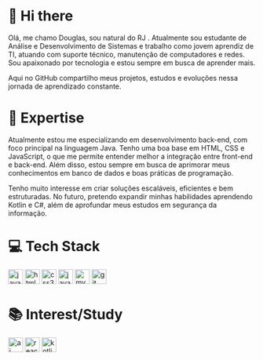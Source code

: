 # 👋 Hi there
Olá, me chamo Douglas, sou natural do RJ . Atualmente sou estudante de Análise e Desenvolvimento de Sistemas e trabalho como jovem aprendiz de TI, atuando com suporte técnico, manutenção de computadores e redes. Sou apaixonado por tecnologia e estou sempre em busca de aprender mais.

Aqui no GitHub compartilho meus projetos, estudos e evoluções nessa jornada de aprendizado constante.

# 🚀 Expertise
Atualmente estou me especializando em desenvolvimento back-end, com foco principal na linguagem Java. Tenho uma boa base em HTML, CSS e JavaScript, o que me permite entender melhor a integração entre front-end e back-end. Além disso, estou sempre em busca de aprimorar meus conhecimentos em banco de dados e boas práticas de programação.

Tenho muito interesse em criar soluções escaláveis, eficientes e bem estruturadas. No futuro, pretendo expandir minhas habilidades aprendendo Kotlin e C#, além de aprofundar meus estudos em segurança da informação.

# 💻 Tech Stack
<div align="left">
  <img src="https://img.shields.io/static/v1?message=Java&logo=java&label=&color=007396&logoColor=white&labelColor=&style=for-the-badge" height="30" alt="java logo" />
  <img src="https://img.shields.io/static/v1?message=HTML5&logo=html5&label=&color=E34F26&logoColor=white&labelColor=&style=for-the-badge" height="30" alt="html5 logo" />
  <img src="https://img.shields.io/static/v1?message=CSS3&logo=css3&label=&color=1572B6&logoColor=white&labelColor=&style=for-the-badge" height="30" alt="css3 logo" />
  <img src="https://img.shields.io/static/v1?message=JavaScript&logo=javascript&label=&color=F7DF1E&logoColor=black&labelColor=&style=for-the-badge" height="30" alt="javascript logo" />
  <img src="https://img.shields.io/static/v1?message=MySQL&logo=mysql&label=&color=4479A1&logoColor=white&labelColor=&style=for-the-badge" height="30" alt="mysql logo" />
  <img src="https://img.shields.io/static/v1?message=Git&logo=git&label=&color=F05032&logoColor=white&labelColor=&style=for-the-badge" height="30" alt="git logo" />
</div>

# 📚 Interest/Study
<div align="left">
 <img src="https://img.shields.io/static/v1?message=AI&logo=ibm&label=Artificial%20Intelligence&color=000000&logoColor=white&labelColor=&style=for-the-badge" height="30" alt="ai logo" />
 <img src="https://img.shields.io/static/v1?message=React&logo=react&label=&color=61DAFB&logoColor=black&labelColor=&style=for-the-badge" height="30" alt="react logo" />
 <img src="https://img.shields.io/static/v1?message=Kotlin&logo=kotlin&label=&color=7F52FF&logoColor=white&labelColor=&style=for-the-badge" height="30" alt="kotlin logo" />
</div>

